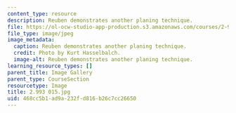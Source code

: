 ```yaml
---
content_type: resource
description: Reuben demonstrates another planing technique.
file: https://ol-ocw-studio-app-production.s3.amazonaws.com/courses/2-993-special-topics-in-mechanical-engineering-the-art-and-science-of-boat-design-january-iap-2007/468cc5b1ad9a232fd816b26c7cc26650_2993015.jpg
file_type: image/jpeg
image_metadata:
  caption: Reuben demonstrates another planing technique.
  credit: Photo by Kurt Hasselbalch.
  image-alt: Reuben demonstrates another planing technique.
learning_resource_types: []
parent_title: Image Gallery
parent_type: CourseSection
resourcetype: Image
title: 2.993 015.jpg
uid: 468cc5b1-ad9a-232f-d816-b26c7cc26650
---
```


